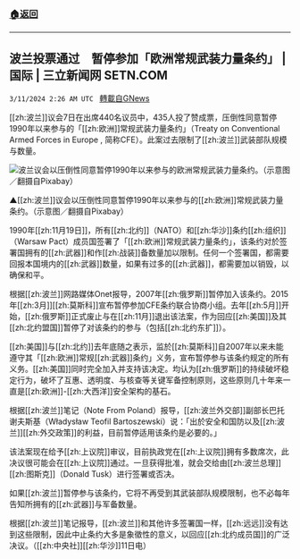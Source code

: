 ###  [:house:返回](README.md)
---


## 波兰投票通过　暂停参加「欧洲常规武装力量条约」 | 国际 | 三立新闻网  SETN.COM
`3/11/2024 2:26 AM UTC ` [轉載自GNews](https://gnews.org/articles/2382866)

[[zh:波兰]]议会7日在出席440名议员中，435人投了赞成票，压倒性同意暂停1990年以来参与的「[[zh:欧洲]]常规武装力量条约」（Treaty on Conventional Armed Forces in Europe , 简称CFE）。此案过去限制了[[zh:波兰]]武装部队规模与数量。

![波兰议会以压倒性同意暂停1990年以来参与的欧洲常规武装力量条约。（示意图／翻摄自Pixabay）](https://attach.setn.com/newsimages/2021/12/18/3455667-PH.jpg "波兰议会以压倒性同意暂停1990年以来参与的欧洲常规武装力量条约。（示意图／翻摄自Pixabay）")

▲[[zh:波兰]]议会以压倒性同意暂停1990年以来参与的[[zh:欧洲]]常规武装力量条约。（示意图／翻摄自Pixabay）

1990年[[zh:11月19日]]，所有[[zh:北约]]（NATO）和[[zh:华沙]]条约[[zh:组织]]（Warsaw Pact）成员国签署了「[[zh:欧洲]]常规武装力量条约」，该条约对於签署国拥有的[[zh:武器]]和作[[zh:战装]]备数量加以限制。任何一个签署国，都需要回报本国境内的[[zh:武器]]数量，如果有过多的[[zh:武器]]，都需要加以销毁，以确保和平。

根据[[zh:波兰]]网路媒体Onet报导，2007年[[zh:俄罗斯]]暂停加入该条约。2015年[[zh:3月]][[zh:莫斯科]]宣布暂停参加CFE条约联合协商小组。去年[[zh:5月]]开始，[[zh:俄罗斯]]正式废止与在[[zh:11月]]退出该法案，作为回应[[zh:美国]]及其[[zh:北约盟国]]暂停了对该条约的参与（包括[[zh:北约东扩]]）。

[[zh:美国]]与[[zh:北约]]去年底随之表示，监於[[zh:莫斯科]]自2007年以来未能遵守其「[[zh:欧洲]]常规[[zh:武器]]条约」义务，宣布暂停参与该条约规定的所有义务。[[zh:美国]]同时完全加入并支持该决定。均认为[[zh:俄罗斯]]的持续破坏稳定行为，破坏了互惠、透明度、与核查等关键军备控制原则，这些原则几十年来一直是[[zh:欧洲]]-[[zh:大西洋]]安全架构的基石。

根据[[zh:波兰]]笔记（Note From Poland）报导，[[zh:波兰外交部]]副部长巴托谢夫斯基（Władysław Teofil Bartoszewski）说：「出於安全和国防以及[[zh:波兰]][[zh:外交政策]]的利益，目前暂停适用该条约是必要的。」

该法案现在给予[[zh:上议院]]审议，目前执政党在[[zh:上议院]]拥有多数席次，此决议很可能会在[[zh:上议院]]通过。一旦获得批准，就会交给由[[zh:波兰总理]][[zh:图斯克]]（Donald Tusk）进行签署或否决。

如果[[zh:波兰]]暂停参与该条约，它将不再受到其武装部队规模限制，也不必每年告知所拥有的[[zh:武器]]与军备数量。

根据[[zh:波兰]]笔记报导，[[zh:波兰]]和其他许多签署国一样，[[zh:远远]]没有达到这些限制，因此中止条约大多是象徵性的意义，以回应[[zh:北约成员国]]的广泛决议。（[[zh:中央社]][[zh:华沙]]11日电）
